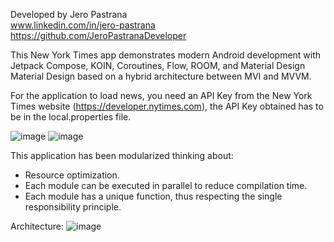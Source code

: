 Developed by Jero Pastrana<br>
www.linkedin.com/in/jero-pastrana<br>
https://github.com/JeroPastranaDeveloper<br>

This New York Times app demonstrates modern Android development with Jetpack Compose, KOIN, Coroutines, Flow, ROOM, and Material Design Material Design based on a hybrid architecture between MVI and MVVM.

For the application to load news, you need an API Key from the New York Times website (https://developer.nytimes.com), the API Key obtained has to be in the local.properties file.

![image](https://github.com/user-attachments/assets/c4cb0fef-84b1-4ace-9119-4c62168f1671) ![image](https://github.com/user-attachments/assets/89d4fd72-c596-4b49-a31d-e4e16125b5f8)

This application has been modularized thinking about:
- Resource optimization. 
- Each module can be executed in parallel to reduce compilation time.
- Each module has a unique function, thus respecting the single responsibility principle.

Architecture:
![image](https://github.com/user-attachments/assets/48be2189-afb3-45d9-9985-9d1414cf57c0)
